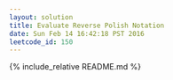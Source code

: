 ```yaml
---
layout: solution
title: Evaluate Reverse Polish Notation
date: Sun Feb 14 16:42:18 PST 2016
leetcode_id: 150
---
```

{% include_relative README.md %}
